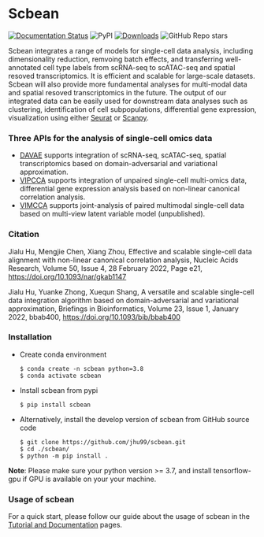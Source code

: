 # Scbean

[![Documentation Status](https://readthedocs.org/projects/scbean/badge/?version=latest)](https://scbean.readthedocs.io/en/latest/?badge=latest) ![PyPI](https://img.shields.io/pypi/v/scbean?color=blue) [![Downloads](https://pepy.tech/badge/scbean)](https://pepy.tech/project/scbean) ![GitHub Repo stars](https://img.shields.io/github/stars/jhu99/scbean?color=yellow)

Scbean integrates a range of models for single-cell data analysis, including dimensionality reduction, remvoing batch effects, and transferring well-annotated cell type labels from scRNA-seq to scATAC-seq and spatial resoved transcriptomics. It is efficient and scalable for large-scale datasets. Scbean will also provide more fundamental analyses for multi-modal data and spatial resoved transcriptomics in the future. The output of our integrated data can be easily used for downstream data analyses such as clustering, identification of cell subpopulations, differential gene expression, visualization using either [Seurat](https://satijalab.org/seurat/) or [Scanpy](https://scanpy-tutorials.readthedocs.io).

### Three APIs for the analysis of single-cell omics data
- [DAVAE](https://academic.oup.com/bib/article/23/1/bbab400/6377528?login=true) supports integration of scRNA-seq, scATAC-seq, spatial transcriptomics based on domain-adversarial and variational approximation.
- [VIPCCA](https://academic.oup.com/nar/article/50/4/e21/6454289?login=true) supports integration of unpaired single-cell multi-omics data, differential gene expression analysis based on non-linear canonical correlation analysis.
- [VIMCCA](https://scbean.readthedocs.io/en/latest/tutorials/index.html#tutorials-for-scbean-vimcca) supports joint-analysis of paired multimodal single-cell data based on multi-view latent variable model (unpublished).


### Citation
Jialu Hu, Mengjie Chen, Xiang Zhou, Effective and scalable single-cell data alignment with non-linear canonical correlation analysis, Nucleic Acids Research, Volume 50, Issue 4, 28 February 2022, Page e21, https://doi.org/10.1093/nar/gkab1147

Jialu Hu, Yuanke Zhong, Xuequn Shang, A versatile and scalable single-cell data integration algorithm based on domain-adversarial and variational approximation, Briefings in Bioinformatics, Volume 23, Issue 1, January 2022, bbab400, https://doi.org/10.1093/bib/bbab400

### Installation

- Create conda environment

  ```shell
  $ conda create -n scbean python=3.8
  $ conda activate scbean
  ```

- Install scbean from pypi

  ```shell
  $ pip install scbean
  ```

- Alternatively, install the develop version of scbean from GitHub source code

  ```shell
  $ git clone https://github.com/jhu99/scbean.git
  $ cd ./scbean/
  $ python -m pip install .
  ```

**Note**: Please make sure your python version >= 3.7, and install tensorflow-gpu if GPU is available on your your machine.

### Usage of scbean

For a quick start, please follow our guide about the usage of scbean in the [Tutorial and Documentation](https://scbean.readthedocs.io/en/latest/) pages.
